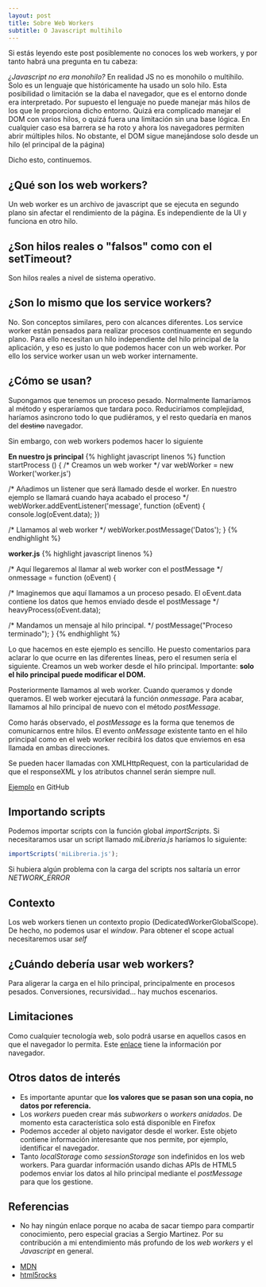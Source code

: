 ```yaml
---
layout: post
title: Sobre Web Workers
subtitle: O Javascript multihilo
---
```


Si estás leyendo este post posiblemente no conoces los web workers, y por tanto habrá una pregunta en tu cabeza:

*¿Javascript no era monohilo?*
En realidad JS no es monohilo o multihilo. Solo es un lenguaje que históricamente ha usado un solo hilo. Esta posibilidad o limitación se la daba el navegador, que es el entorno donde era interpretado. Por supuesto el lenguaje no puede manejar más hilos de los que le proporciona dicho entorno. Quizá era complicado manejar el DOM con varios hilos, o quizá fuera una limitación sin una base lógica. En cualquier caso esa barrera se ha roto y ahora los navegadores permiten abrir múltiples hilos. No obstante, el DOM sigue manejándose solo desde un hilo (el principal de la página)

Dicho esto, continuemos.

## ¿Qué son los web workers?
Un web worker es un archivo de javascript que se ejecuta en segundo plano sin afectar el rendimiento de la página. Es independiente de la UI y funciona en otro hilo.

## ¿Son hilos reales o "falsos" como con el setTimeout?
Son hilos reales a nivel de sistema operativo.

## ¿Son lo mismo que los service workers?
No. Son conceptos similares, pero con alcances diferentes. Los service worker están pensados para realizar procesos continuamente en segundo plano. Para ello necesitan un hilo independiente del hilo principal de la aplicación, y eso es justo lo que podemos hacer con un web worker. Por ello los service worker usan un web worker internamente. 

## ¿Cómo se usan?
Supongamos que tenemos un proceso pesado. Normalmente llamaríamos al método y esperaríamos que tardara poco. Reduciríamos complejidad, haríamos asincrono todo lo que pudiéramos, y el resto quedaría en manos del ~~destino~~ navegador.

Sin embargo, con web workers podemos hacer lo siguiente

**En nuestro js principal**
{% highlight javascript linenos %}
function startProcess () {
  /* Creamos un web worker */
  var webWorker = new Worker('worker.js')

  /* Añadimos un listener que será llamado desde el worker. En nuestro ejemplo se llamará cuando haya acabado el proceso */
  webWorker.addEventListener('message', function (oEvent) {
    console.log(oEvent.data);
  })

  /* Llamamos al web worker */
  webWorker.postMessage('Datos');
}
{% endhighlight %}

**worker.js**
{% highlight javascript linenos %}

/* Aquí llegaremos al llamar al web worker con el postMessage */
onmessage = function (oEvent) {				

  /* Imaginemos que aquí llamamos a un proceso pesado. El oEvent.data contiene los datos que hemos enviado desde el postMessage */
  heavyProcess(oEvent.data);

  /* Mandamos un mensaje al hilo principal. */
  postMessage("Proceso terminado");
}
{% endhighlight %}

Lo que hacemos en este ejemplo es sencillo. He puesto comentarios para aclarar lo que ocurre en las diferentes líneas, pero el resumen sería el siguiente. Creamos un web worker desde el hilo principal. Importante: **solo el hilo principal puede modificar el DOM.**

Posteriormente llamamos al web worker. Cuando queramos y donde queramos. El web worker ejecutará la función *onmessage*. Para acabar, llamamos al hilo principal de nuevo con el método *postMessage*.

Como harás observado, el *postMessage* es la forma que tenemos de comunicarnos entre hilos. El evento *onMessage* existente tanto en el hilo principal como en el web worker recibirá los datos que enviemos en esa llamada en ambas direcciones.

Se pueden hacer llamadas con XMLHttpRequest, con la particularidad de que el responseXML y los atributos channel serán siempre null.

[Ejemplo](https://github.com/DavidColladoGitHub/blogExamples/tree/master/web%20workers) en GitHub

## Importando scripts
Podemos importar scripts con la función global *importScripts*. Si necesitaramos usar un script llamado *miLibreria.js* haríamos lo siguiente:

```javascript
importScripts('miLibreria.js'); 
```

Si hubiera algún problema con la carga del scripts nos saltaría un error *NETWORK_ERROR*

## Contexto
Los web workers tienen un contexto propio (DedicatedWorkerGlobalScope). De hecho, no podemos usar el *window*. Para obtener el scope actual necesitaremos usar *self*

## ¿Cuándo debería usar web workers?
Para aligerar la carga en el hilo principal, principalmente en procesos pesados. Conversiones, recursividad... hay muchos escenarios.

## Limitaciones
Como cualquier tecnología web, solo podrá usarse en aquellos casos en que el navegador lo permita. Este [enlace](http://caniuse.com/#feat=webworkers) tiene la información por navegador.

## Otros datos de interés
* Es importante apuntar que **los valores que se pasan son una copia, no datos por referencia.** 
* Los *workers* pueden crear más *subworkers* o *workers anidados*. De momento esta característica solo está disponible en Firefox
* Podemos acceder al objeto navigator desde el worker. Este objeto contiene información interesante que nos permite, por ejemplo, identificar el navegador.
* Tanto *localStorage* como *sessionStorage* son indefinidos en los web workers. Para guardar información usando dichas APIs de HTML5 podemos enviar los datos al hilo principal mediante el *postMessage* para que los gestione.


## Referencias
+ No hay ningún enlace porque no acaba de sacar tiempo para compartir conocimiento, pero especial gracias a Sergio Martinez. Por su contribución a mi entendimiento más profundo de los *web workers* y el *Javascript* en general.
* [MDN](https://developer.mozilla.org/es/docs/Web/Guide/Performance/Usando_web_workers)
* [html5rocks](https://www.html5rocks.com/en/tutorials/workers/basics/)
